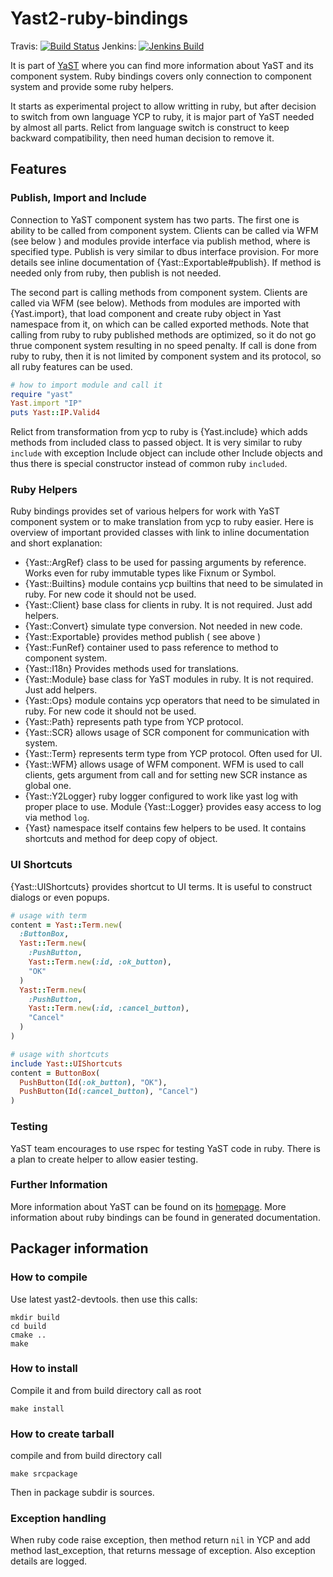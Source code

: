 # Yast2-ruby-bindings

Travis:  [![Build Status](https://travis-ci.org/yast/yast-ruby-bindings.svg?branch=master)](https://travis-ci.org/yast/yast-ruby-bindings)
Jenkins: [![Jenkins Build](http://img.shields.io/jenkins/s/https/ci.opensuse.org/yast-ruby-bindings-master.svg)](https://ci.opensuse.org/view/Yast/job/yast-ruby-bindings-master/)


It is part of [YaST](http://yast.github.io) where you can find more information
about YaST and its component system. Ruby bindings covers only connection to
component system and provide some ruby helpers.

It starts as experimental project to allow writting in ruby, but after decision
to switch from own language YCP to ruby, it is major part of YaST needed by
almost all parts. Relict from language switch is construct to keep backward
compatibility, then need human decision to remove it.

## Features

### Publish, Import and Include
Connection to YaST component system has two parts. The first one is ability
to be called from component system. Clients can be called via WFM (see below )
and modules provide interface via publish method, where is specified type.
Publish is very similar to dbus interface provision. For more details see inline
documentation of {Yast::Exportable#publish}. If method is needed only from ruby,
then publish is not needed.

The second part is calling methods from component system. Clients are called
via WFM (see below). Methods from modules are imported with {Yast.import}, that
load component and create ruby object in Yast namespace from it, on which can be
called exported methods. Note that calling from ruby to ruby published methods
are optimized, so it do not go thrue component system resulting in no speed
penalty. If call is done from ruby to ruby, then it is not limited by component
system and its protocol, so all ruby features can be used.

```ruby
# how to import module and call it
require "yast"
Yast.import "IP"
puts Yast::IP.Valid4
```

Relict from transformation from ycp to ruby is {Yast.include} which adds methods
from included class to passed object. It is very similar to ruby `include` with
exception Include object can include other Include objects and thus there is
special constructor instead of common ruby `included`.

### Ruby Helpers
Ruby bindings provides set of various helpers for work with YaST component
system or to make translation from ycp to ruby easier. Here is overview of
important provided classes with link to inline documentation and short explanation:

* {Yast::ArgRef} class to be used for passing arguments by reference. Works
  even for ruby immutable types like Fixnum or Symbol.
* {Yast::Builtins} module contains ycp builtins that need to be simulated in
  ruby. For new code it should not be used.
* {Yast::Client} base class for clients in ruby. It is not required.
  Just add helpers.
* {Yast::Convert} simulate type conversion. Not needed in new code.
* {Yast::Exportable} provides method publish ( see above )
* {Yast::FunRef} container used to pass reference to method to component system.
* {Yast::I18n} Provides methods used for translations.
* {Yast::Module} base class for YaST modules in ruby. It is not required.
  Just add helpers.
* {Yast::Ops} module contains ycp operators that need to be simulated in
  ruby. For new code it should not be used.
* {Yast::Path} represents path type from YCP protocol.
* {Yast::SCR} allows usage of SCR component for communication with system.
* {Yast::Term} represents term type from YCP protocol. Often used for UI.
* {Yast::WFM} allows usage of WFM component. WFM is used to call clients, gets
  argument from call and for setting new SCR instance as global one.
* {Yast::Y2Logger} ruby logger configured to work like yast log with proper
  place to use. Module {Yast::Logger} provides easy access to log via method
  `log`.
* {Yast} namespace itself contains few helpers to be used. It contains
  shortcuts and method for deep copy of object.

### UI Shortcuts
{Yast::UIShortcuts} provides shortcut to UI terms. It is useful to construct
dialogs or even popups.

```ruby
# usage with term
content = Yast::Term.new(
  :ButtonBox,
  Yast::Term.new(
    :PushButton,
    Yast::Term.new(:id, :ok_button),
    "OK"
  )
  Yast::Term.new(
    :PushButton,
    Yast::Term.new(:id, :cancel_button),
    "Cancel"
  )
)

# usage with shortcuts
include Yast::UIShortcuts
content = ButtonBox(
  PushButton(Id(:ok_button), "OK"),
  PushButton(Id(:cancel_button), "Cancel")
)
```

### Testing
YaST team encourages to use rspec for testing YaST code in ruby. There is
a plan to create helper to allow easier testing.

### Further Information

More information about YaST can be found on its [homepage](http://yast.github.io).
More information about ruby bindings can be found in generated documentation.

## Packager information
### How to compile
Use latest yast2-devtools. then use this calls:
```
mkdir build
cd build
cmake ..
make
```

### How to install
Compile it and from build directory call as root
```
make install
```

### How to create tarball
compile and from build directory call
```
make srcpackage
```
Then in package subdir is sources.


### Exception handling
When ruby code raise exception, then method return `nil` in YCP and add method last_exception, that returns message of exception. Also exception details are logged.

